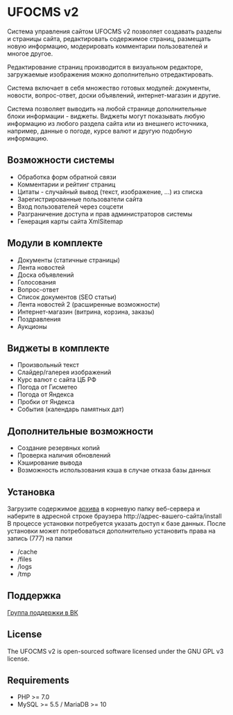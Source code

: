 # UFOCMS v2

Система управления сайтом UFOCMS v2 позволяет создавать разделы и 
страницы сайта, редактировать содержимое страниц, размещать новую 
информацию, модерировать комментарии пользователей и многое другое.

Редактирование страниц производится в визуальном редакторе, загружаемые 
изображения можно дополнительно отредактировать.

Система включает в себя множество готовых модулей: документы, новости, 
вопрос-ответ, доски объявлений, интернет-магазин и другие.

Система позволяет выводить на любой странице дополнительные блоки 
информации - виджеты. Виджеты могут показывать любую информацию из 
любого раздела сайта или из внешнего источника, например, данные о 
погоде, курсе валют и другую подобную информацию.

## Возможности системы
* Обработка форм обратной связи
* Комментарии и рейтинг страниц
* Цитаты - случайный вывод (текст, изображение, ...) из списка
* Зарегистрированные пользователи сайта
* Вход пользователей через соцсети
* Разграничение доступа и прав администраторов системы
* Генерация карты сайта XmlSitemap

## Модули в комплекте
* Документы (статичные страницы)
* Лента новостей
* Доска объявлений
* Голосования
* Вопрос-ответ
* Список документов (SEO статьи)
* Лента новостей 2 (расширенные возможности)
* Интернет-магазин (витрина, корзина, заказы)
* Поздравления
* Аукционы

## Виджеты в комплекте
* Произвольный текст
* Слайдер/галерея изображений
* Курс валют с сайта ЦБ РФ
* Погода от Гисметео
* Погода от Яндекса
* Пробки от Яндекса
* События (календарь памятных дат)

## Дополнительные возможности
* Создание резервных копий
* Проверка наличия обновлений
* Кэширование вывода
* Возможность использования кэша в случае отказа базы данных

## Установка
Загрузите содержимое 
[архива](https://github.com/enikeishik/ufocms2/archive/master.zip) 
в корневую папку веб-сервера и наберите в адресной строке браузера
http://адрес-вашего-сайта/install
В процессе установки потребуется указать доступ к базе данных.
После установки может потребоваться дополнительно установить права 
на запись (777) на папки
* /cache
* /files
* /logs
* /tmp

## Поддержка
[Группа поддержки в ВК](https://vk.com/ufocms)

## License
The UFOCMS v2 is open-sourced software licensed under the GNU GPL v3 
license.

## Requirements

* PHP >= 7.0
* MySQL >= 5.5 / MariaDB >= 10
